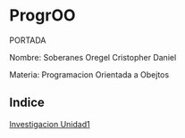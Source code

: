 # ProgrOO

PORTADA 

Nombre: Soberanes Oregel Cristopher Daniel

Materia: Programacion Orientada a Obejtos 


## Indice
[Investigacion Unidad1 ](https://github.com/crisdaniel900/ProgrOO/blob/main/ParadigmaOO/README.md)
